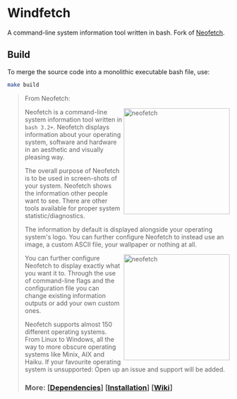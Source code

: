 # Windfetch

A command-line system information tool written in bash. Fork of [Neofetch](https://github.com/dylanaraps/neofetch).


## Build

To merge the source code into a monolithic executable bash file, use:

```bash
make build
```

> From Neofetch:
> 
> <img src="https://i.imgur.com/GFmC5Ad.png" alt="neofetch" align="right" height="240px">
> 
> Neofetch is a command-line system information tool written in `bash 3.2+`. Neofetch displays information about your operating system, software and hardware in an aesthetic and visually pleasing way.
> 
> The overall purpose of Neofetch is to be used in screen-shots of your system. Neofetch shows the information other people want to see. There are other tools available for proper system statistic/diagnostics.
> 
> The information by default is displayed alongside your operating system's logo. You can further configure Neofetch to instead use an image, a custom ASCII file, your wallpaper or nothing at all.
> 
> <img src="https://i.imgur.com/lUrkQBN.png" alt="neofetch" align="right" height="240px">
> 
> You can further configure Neofetch to display exactly what you want it to. Through the use of command-line flags and the configuration file you can change existing information outputs or add your own custom ones.
> 
> Neofetch supports almost 150 different operating systems. From Linux to Windows, all the way to more obscure operating systems like Minix, AIX and Haiku. If your favourite operating system is unsupported: Open up an issue and support will be added.
> 
> 
> ### More: \[[Dependencies](https://github.com/dylanaraps/neofetch/wiki/Dependencies)\] \[[Installation](https://github.com/dylanaraps/neofetch/wiki/Installation)\] \[[Wiki](https://github.com/dylanaraps/neofetch/wiki)\]
